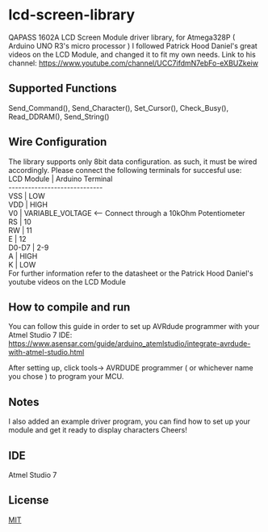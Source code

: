 # lcd-screen-library
QAPASS 1602A LCD Screen Module driver library, for Atmega328P ( Arduino UNO R3's micro processor )
I followed Patrick Hood Daniel's great videos on the LCD Module, and changed it to fit my own needs.
Link to his channel:
https://www.youtube.com/channel/UCC7ifdmN7ebFo-eXBUZkeiw

## Supported Functions
Send_Command(), Send_Character(), Set_Cursor(), Check_Busy(), Read_DDRAM(), Send_String()

## Wire Configuration

The library supports only 8bit data configuration. as such, it must be wired accordingly.
Please connect the following terminals for succesful use:\
LCD Module | Arduino Terminal\
\-----------------------------\
VSS        | LOW\
VDD        | HIGH\
V0         | VARIABLE_VOLTAGE  <-- Connect through a 10kOhm Potentiometer\
RS         | 10\
RW         | 11\
E          | 12\
D0-D7      | 2-9\
A          | HIGH\
K          | LOW\
For further information refer to the datasheet or the Patrick Hood Daniel's youtube videos on the LCD Module


## How to compile and run
You can follow this guide in order to set up AVRdude programmer with your Atmel Studio 7 IDE:
https://www.asensar.com/guide/arduino_atemlstudio/integrate-avrdude-with-atmel-studio.html

After setting up, click tools-> AVRDUDE programmer ( or whichever name you chose ) to program your MCU.

## Notes
I also added an example driver program, you can find how to set up your module and get it ready to display characters
Cheers!
## IDE
Atmel Studio 7

## License
[MIT](https://choosealicense.com/licenses/mit/)
